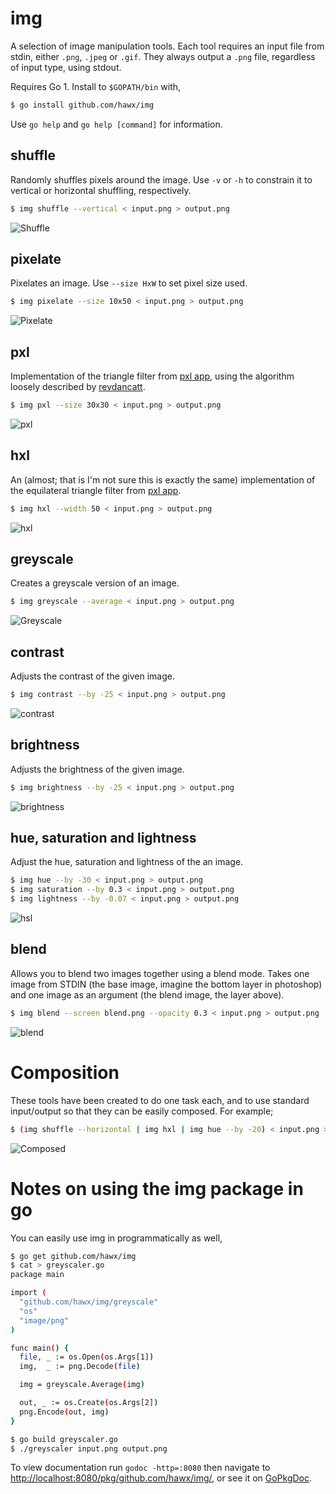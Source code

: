 # img

A selection of image manipulation tools. Each tool requires an input file from
stdin, either `.png`, `.jpeg` or `.gif`. They always output a `.png` file,
regardless of input type, using stdout.

Requires Go 1. Install to `$GOPATH/bin` with,

``` bash
$ go install github.com/hawx/img
```

Use `go help` and `go help [command]` for information.

## shuffle

Randomly shuffles pixels around the image. Use `-v` or `-h` to constrain it to
vertical or horizontal shuffling, respectively.

``` bash
$ img shuffle --vertical < input.png > output.png
```

![Shuffle](http://hawx.github.com/img/examples/shuffle.jpg)

## pixelate

Pixelates an image. Use `--size HxW` to set pixel size used.

``` bash
$ img pixelate --size 10x50 < input.png > output.png
```

![Pixelate](http://hawx.github.com/img/examples/pixelate.jpg)

## pxl

Implementation of the triangle filter from [pxl app][pxlapp], using the
algorithm loosely described by [revdancatt][rev].

``` bash
$ img pxl --size 30x30 < input.png > output.png
```

![pxl](http://hawx.github.com/img/examples/pxl.jpg)

## hxl

An (almost; that is I'm not sure this is exactly the same) implementation of the
equilateral triangle filter from [pxl app][pxlapp].

``` bash
$ img hxl --width 50 < input.png > output.png
```

![hxl](http://hawx.github.com/img/examples/hxl.jpg)

## greyscale

Creates a greyscale version of an image.

``` bash
$ img greyscale --average < input.png > output.png
```

![Greyscale](http://hawx.github.com/img/examples/greyscale.jpg)

## contrast

Adjusts the contrast of the given image.

``` bash
$ img contrast --by -25 < input.png > output.png
```

![contrast](http://hawx.github.com/img/examples/contrast.jpg)

## brightness

Adjusts the brightness of the given image.

``` bash
$ img brightness --by -25 < input.png > output.png
```

![brightness](http://hawx.github.com/img/examples/brightness.jpg)

## hue, saturation and lightness

Adjust the hue, saturation and lightness of the an image.

``` bash
$ img hue --by -30 < input.png > output.png
$ img saturation --by 0.3 < input.png > output.png
$ img lightness --by -0.07 < input.png > output.png
```

![hsl](http://hawx.github.com/img/examples/hsl.jpg)

## blend

Allows you to blend two images together using a blend mode. Takes one image from
STDIN (the base image, imagine the bottom layer in photoshop) and one image as
an argument (the blend image, the layer above).

``` bash
$ img blend --screen blend.png --opacity 0.3 < input.png > output.png
```

![blend](http://hawx.github.com/img/examples/blend.jpg)

# Composition

These tools have been created to do one task each, and to use standard
input/output so that they can be easily composed. For example;

``` bash
$ (img shuffle --horizontal | img hxl | img hue --by -20) < input.png > output.png
```

![Composed](http://hawx.github.com/img/examples/composed.jpg)


# Notes on using the img package in go

You can easily use img in programmatically as well,

``` bash
$ go get github.com/hawx/img
$ cat > greyscaler.go
package main

import (
  "github.com/hawx/img/greyscale"
  "os"
  "image/png"
)

func main() {
  file, _ := os.Open(os.Args[1])
  img,  _ := png.Decode(file)

  img = greyscale.Average(img)

  out, _ := os.Create(os.Args[2])
  png.Encode(out, img)
}

$ go build greyscaler.go
$ ./greyscaler input.png output.png
```

To view documentation run `godoc -http=:8080` then navigate to
<http://localhost:8080/pkg/github.com/hawx/img/>, or see it on [GoPkgDoc][docs].


[pxlapp]: http://kohlberger.net/apps/pxl
[rev]:    http://revdancatt.com/2012/03/31/the-pxl-effect-with-javascript-and-canvas-and-maths/
[docs]:   http://go.pkgdoc.org/github.com/hawx/img
